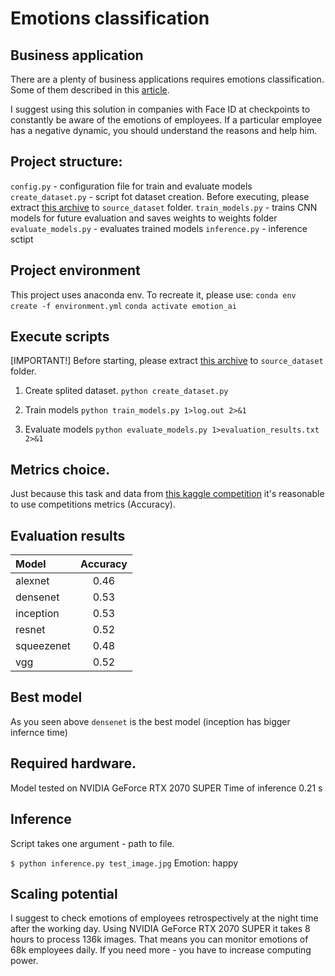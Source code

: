 # Emotions classification

## Business application
There are a plenty of business applications requires emotions classification.
Some of them described in this [article](https://rb.ru/longread/emotion-ai/).

I suggest using this solution in companies with Face ID at checkpoints to constantly be aware of the emotions of employees.
If a particular employee has a negative dynamic, you should understand the reasons and help him.

## Project structure:

`config.py` - configuration file for train and evaluate models
`create_dataset.py` - script fot dataset creation. Before executing, please extract [this archive](https://drive.google.com/file/d/1TG9P5B2k3eTbC4XDxDmEc07dyAORPC16/view?usp=sharing) to `source_dataset` folder.
`train_models.py` - trains CNN models for future evaluation and saves weights to weights folder
`evaluate_models.py` - evaluates trained models
`inference.py` - inference sctipt

## Project environment

This project uses anaconda env.
To recreate it, please use:
`conda env create -f environment.yml`
`conda activate emotion_ai`

## Execute scripts

\[IMPORTANT!\] Before starting, please extract [this archive](https://drive.google.com/file/d/1TG9P5B2k3eTbC4XDxDmEc07dyAORPC16/view?usp=sharing) to `source_dataset` folder.

1. Create splited dataset.
`python create_dataset.py`

2. Train models
`python train_models.py 1>log.out 2>&1`

3. Evaluate models
`python evaluate_models.py 1>evaluation_results.txt 2>&1`

## Metrics choice.
Just because this task and data from [this kaggle competition](https://www.kaggle.com/competitions/skillbox-computer-vision-project/overview) it's reasonable to use competitions metrics (Accuracy). 

## Evaluation results

|  Model      |  Accuracy  |
|  :---       |  :----:    |
|  alexnet    |  0.46      |
|  densenet   |  0.53      |
|  inception  |  0.53      |
|  resnet     |  0.52      |
|  squeezenet |  0.48      |
|  vgg        |  0.52      |

## Best model
As you seen above `densenet` is the best model (inception has bigger infernce time)

## Required hardware.
Model tested on NVIDIA GeForce RTX 2070 SUPER
Time of inference 0.21 s

## Inference
Script takes one argument - path to file.

`$ python inference.py test_image.jpg`
Emotion: happy

## Scaling potential
I suggest to check emotions of employees retrospectively at the night time after the working day.
Using NVIDIA GeForce RTX 2070 SUPER it takes 8 hours to process 136k images.
That means you can monitor emotions of 68k employees daily.
If you need more - you have to increase computing power.
